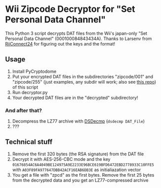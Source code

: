 Wii Zipcode Decryptor for "Set Personal Data Channel"
==============
This Python 3 script decrypts DAT files from the Wii's japan-only "Set Personal Data Channel" (000100084843434A).
Thanks to Larsenv from [RiiConnect24](https://rc24.xyz/) for figuring out the keys and the format!

## Usage
1. Install PyCryptodome
2. Put your encrypted DAT files in the subdirectories "zipcode/001" and "zipcode/255" (just examples, any subdir will work; also see [this repo](https://github.com/RiiConnect24/CFH/tree/master/zipcode)) of this script
3. Run decryptor.py
4. Your decrypted DAT files are in the "decrypted" subdirectory!

### And after that?
1. Decompress the LZ77 archive with [DSDecmp](https://www.romhacking.net/utilities/789/) (`dsdecmp DAT_File`)
2. ???

## Technical stuff
1. Remove the first 320 bytes (the RSA signature) from the DAT file
2. Decrypt it with AES-256-CBC mode and the key `01676854AC6A4049BE124975A9E2233E96BCE619BFD6472EBD2778933C10FFE5` with `A03F89FA977647DBB42ACF16EAB6DB3E` as initialiazation vector
3. You get a file with "zpcd" as the first bytes. Remove the first 25 bytes from the decrypted data and you get an LZ77-compressed archive
